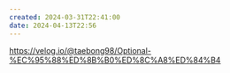 ```yaml
---
created: 2024-03-31T22:41:00
date: 2024-04-13T22:56
---
```

https://velog.io/@taebong98/Optional-%EC%95%88%ED%8B%B0%ED%8C%A8%ED%84%B4